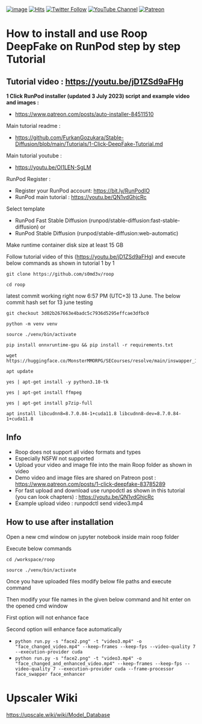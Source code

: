[![image](https://img.shields.io/discord/772774097734074388?label=Discord&logo=discord)](https://discord.com/servers/software-engineering-courses-secourses-772774097734074388) [![Hits](https://hits.seeyoufarm.com/api/count/incr/badge.svg?url=https%3A%2F%2Fgithub.com%2FFurkanGozukara%2FStable-Diffusion%2Fedit%2Fmain%2FTutorials%2FHow-To-Use-Roop-DeepFake-On-RunPod.md&count_bg=%2379C83D&title_bg=%239E0F0F&icon=apachespark.svg&icon_color=%23E7E7E7&title=views&edge_flat=false)](https://hits.seeyoufarm.com) [![Twitter Follow](https://img.shields.io/twitter/follow/GozukaraFurkan?label=Follow&style=social)](https://twitter.com/GozukaraFurkan) [![YouTube Channel](https://img.shields.io/badge/YouTube-Channel-red?style=for-the-badge&logo=youtube)](https://www.youtube.com/SECourses) [![Patreon](https://img.shields.io/badge/Patreon-Support%20Me-f96854?style=for-the-badge&logo=patreon)](https://www.patreon.com/SECourses)

# How to install and use Roop DeepFake on RunPod step by step Tutorial

## Tutorial video : https://youtu.be/jD1ZSd9aFHg

**1 Click RunPod installer (updated 3 July 2023) script and example video and images :** 
* https://www.patreon.com/posts/auto-installer-84511510

Main tutorial readme : 
* https://github.com/FurkanGozukara/Stable-Diffusion/blob/main/Tutorials/1-Click-DeepFake-Tutorial.md

Main tutorial youtube : 
* https://youtu.be/OI1LEN-SgLM

RunPod Register :
* Register your RunPod account: https://bit.ly/RunPodIO
* RunPod main tutorial : https://youtu.be/QN1vdGhjcRc

Select template

* RunPod Fast Stable Diffusion (runpod/stable-diffusion:fast-stable-diffusion)
or
* RunPod Stable Diffusion (runpod/stable-diffusion:web-automatic)

Make runtime container disk size at least 15 GB

Follow tutorial video of this (https://youtu.be/jD1ZSd9aFHg) and execute below commands as shown in tutorial 1 by 1

```
git clone https://github.com/s0md3v/roop
```

```
cd roop
```

latest commit working right now 6:57 PM (UTC+3) 13 June. The below commit hash set for 13 june testing
```
git checkout 3d02b267663e4badc5c7936d5295effcae3dfbc0
```

```
python -m venv venv
```

```
source ./venv/bin/activate
```

```
pip install onnxruntime-gpu && pip install -r requirements.txt
```

```
wget https://huggingface.co/MonsterMMORPG/SECourses/resolve/main/inswapper_128.onnx
```

```
apt update
```

```
yes | apt-get install -y python3.10-tk
```

```
yes | apt-get install ffmpeg
```

```
yes | apt-get install p7zip-full
```

```
apt install libcudnn8=8.7.0.84-1+cuda11.8 libcudnn8-dev=8.7.0.84-1+cuda11.8
```

## Info
* Roop does not support all video formats and types
* Especially NSFW not supported
* Upload your video and image file into the main Roop folder as shown in video
* Demo video and image files are shared on Patreon post : https://www.patreon.com/posts/1-click-deepfake-83785289
* For fast upload and download use runpodctl as shown in this tutorial (you can look chapters) : https://youtu.be/QN1vdGhjcRc
* Example upload video : runpodctl send video3.mp4

## How to use after installation

Open a new cmd window on jupyter notebook inside main roop folder

Execute below commands

```
cd /workspace/roop
```

```
source ./venv/bin/activate
```

Once you have uploaded files modify below file paths and execute command

Then modify your file names in the given below command and hit enter on the opened cmd window

First option will not enhance face

Second option will enhance face automatically

* ```python run.py -s "face2.png" -t "video3.mp4" -o "face_changed_video.mp4" --keep-frames --keep-fps --video-quality 7 --execution-provider cuda```
* ```python run.py -s "face2.png" -t "video3.mp4" -o "face_changed_and_enhanced_video.mp4" --keep-frames --keep-fps --video-quality 7 --execution-provider cuda --frame-processor face_swapper face_enhancer```

# Upscaler Wiki
https://upscale.wiki/wiki/Model_Database
